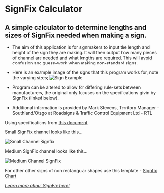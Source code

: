 # SignFix Calculator
## A simple calculator to determine lengths and sizes of SignFix needed when making a sign.

- The aim of this application is for signmakers to input the length and height of the sign they are making. It will then output how many pieces of channel are needed and what lengths are required. This will avoid confusion and guess-work when making non-standard signs. 

- Here is an example image of the signs that this program works for, note the varying sizes;
![Sign Example](https://www.google.com/url?sa=i&url=https%3A%2F%2Frtl.co.nz%2Fproduct%2Fzz4de%2Fsign-installation&psig=AOvVaw3UTVa0RQioWu33kdtY_rpe&ust=1654137038806000&source=images&cd=vfe&ved=0CAwQjRxqFwoTCNj5g-uai_gCFQAAAAAdAAAAABAJ)

- Program can be altered to allow for differing rule-sets between manufacturers, the original only focuses on the specifications givin by SignFix (linked below).
- Additional information is provided by Mark Stevens, Territory Manager - Southland/Otago at Roadsigns & Traffic Control Equipment Ltd - RTL 

Using specifications from [this document](http://www.signfix.co.nz/index.php/important-technical-information-1/signfix-centre-spacing-information)


Small SignFix channel looks like this...

![Small Channel Signfix](https://www.signfix.co.nz/images/stories/virtuemart/category/Small%20Channel.jpg)

Medium SignFix channel looks like this...

![Medium Channel SignFix](http://www.signfix.co.nz/images/stories/virtuemart/category/Medium%20Channel.jpg)


For other other signs of non rectangular shapes use this template - [Signfix Chart](http://www.signfix.co.nz/images/stories/virtuemart/category/The%20Signfix%20Centre%20Spacing%20Charts%20-%20PW%20&%20RG%20Panels.pdf
)

[*Learn more about SignFix here!*](https://www.signfix.co.nz/index.php/channel-systems/small-channel-new)
